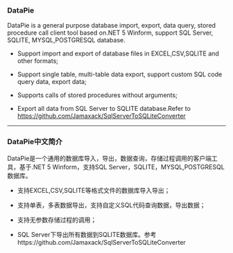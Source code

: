 
### DataPie 


DataPie is a general purpose database import, export, data query, stored procedure call client tool based on.NET 5 Winform, support SQL Server, SQLITE, MYSQL,POSTGRESQL database.
-  Support import and export of database files in EXCEL,CSV,SQLITE and other formats;

-  Support single table, multi-table data export, support custom SQL code query data, export data;
 
-  Supports calls of stored procedures without arguments;
 
-  Export all data from SQL Server to SQLITE database.Refer to https://github.com/Jamaxack/SqlServerToSQLiteConverter





---

### DataPie中文简介


DataPie是一个通用的数据库导入，导出，数据查询，存储过程调用的客户端工具，基于.NET 5 Winform，支持SQL Server，SQLITE，MYSQL,POSTGRESQL数据库。

-  支持EXCEL,CSV,SQLITE等格式文件的数据库导入导出；

-  支持单表，多表数据导出，支持自定义SQL代码查询数据，导出数据；

-  支持无参数存储过程的调用；

- SQL Server下导出所有数据到SQLITE数据库。参考https://github.com/Jamaxack/SqlServerToSQLiteConverter

